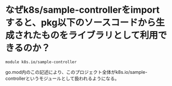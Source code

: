 # なぜk8s/sample-controllerをimportすると、pkg以下のソースコードから生成されたものをライブラリとして利用できるのか？
```
module k8s.io/sample-controller
```
go.mod内のこの記述により、このプロジェクト全体がk8s.io/sample-controllerというモジュールとして扱われるようになる。
